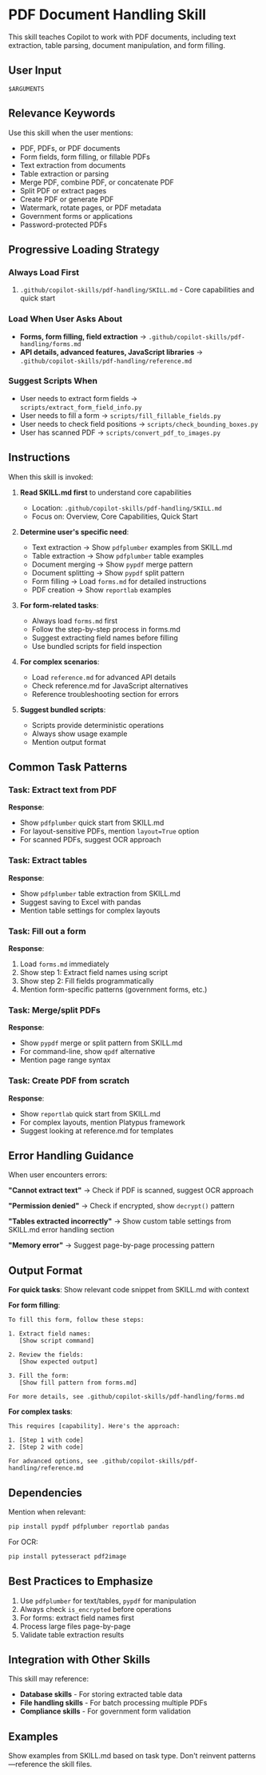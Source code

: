 # PDF Document Handling Skill

This skill teaches Copilot to work with PDF documents, including text extraction, table parsing, document manipulation, and form filling.

## User Input

```text
$ARGUMENTS
```

## Relevance Keywords

Use this skill when the user mentions:
- PDF, PDFs, or PDF documents
- Form fields, form filling, or fillable PDFs
- Text extraction from documents
- Table extraction or parsing
- Merge PDF, combine PDF, or concatenate PDF
- Split PDF or extract pages
- Create PDF or generate PDF
- Watermark, rotate pages, or PDF metadata
- Government forms or applications
- Password-protected PDFs

## Progressive Loading Strategy

### Always Load First
1. `.github/copilot-skills/pdf-handling/SKILL.md` - Core capabilities and quick start

### Load When User Asks About
- **Forms, form filling, field extraction** → `.github/copilot-skills/pdf-handling/forms.md`
- **API details, advanced features, JavaScript libraries** → `.github/copilot-skills/pdf-handling/reference.md`

### Suggest Scripts When
- User needs to extract form fields → `scripts/extract_form_field_info.py`
- User needs to fill a form → `scripts/fill_fillable_fields.py`
- User needs to check field positions → `scripts/check_bounding_boxes.py`
- User has scanned PDF → `scripts/convert_pdf_to_images.py`

## Instructions

When this skill is invoked:

1. **Read SKILL.md first** to understand core capabilities
   - Location: `.github/copilot-skills/pdf-handling/SKILL.md`
   - Focus on: Overview, Core Capabilities, Quick Start

2. **Determine user's specific need**:
   - Text extraction → Show `pdfplumber` examples from SKILL.md
   - Table extraction → Show `pdfplumber` table examples
   - Document merging → Show `pypdf` merge pattern
   - Document splitting → Show `pypdf` split pattern
   - Form filling → Load `forms.md` for detailed instructions
   - PDF creation → Show `reportlab` examples

3. **For form-related tasks**:
   - Always load `forms.md` first
   - Follow the step-by-step process in forms.md
   - Suggest extracting field names before filling
   - Use bundled scripts for field inspection

4. **For complex scenarios**:
   - Load `reference.md` for advanced API details
   - Check reference.md for JavaScript alternatives
   - Reference troubleshooting section for errors

5. **Suggest bundled scripts**:
   - Scripts provide deterministic operations
   - Always show usage example
   - Mention output format

## Common Task Patterns

### Task: Extract text from PDF
**Response**:
- Show `pdfplumber` quick start from SKILL.md
- For layout-sensitive PDFs, mention `layout=True` option
- For scanned PDFs, suggest OCR approach

### Task: Extract tables
**Response**:
- Show `pdfplumber` table extraction from SKILL.md
- Suggest saving to Excel with pandas
- Mention table settings for complex layouts

### Task: Fill out a form
**Response**:
1. Load `forms.md` immediately
2. Show step 1: Extract field names using script
3. Show step 2: Fill fields programmatically
4. Mention form-specific patterns (government forms, etc.)

### Task: Merge/split PDFs
**Response**:
- Show `pypdf` merge or split pattern from SKILL.md
- For command-line, show `qpdf` alternative
- Mention page range syntax

### Task: Create PDF from scratch
**Response**:
- Show `reportlab` quick start from SKILL.md
- For complex layouts, mention Platypus framework
- Suggest looking at reference.md for templates

## Error Handling Guidance

When user encounters errors:

**"Cannot extract text"**
→ Check if PDF is scanned, suggest OCR approach

**"Permission denied"**
→ Check if encrypted, show `decrypt()` pattern

**"Tables extracted incorrectly"**
→ Show custom table settings from SKILL.md error handling section

**"Memory error"**
→ Suggest page-by-page processing pattern

## Output Format

**For quick tasks**:
Show relevant code snippet from SKILL.md with context

**For form filling**:
```
To fill this form, follow these steps:

1. Extract field names:
   [Show script command]

2. Review the fields:
   [Show expected output]

3. Fill the form:
   [Show fill pattern from forms.md]

For more details, see .github/copilot-skills/pdf-handling/forms.md
```

**For complex tasks**:
```
This requires [capability]. Here's the approach:

1. [Step 1 with code]
2. [Step 2 with code]

For advanced options, see .github/copilot-skills/pdf-handling/reference.md
```

## Dependencies

Mention when relevant:
```bash
pip install pypdf pdfplumber reportlab pandas
```

For OCR:
```bash
pip install pytesseract pdf2image
```

## Best Practices to Emphasize

1. Use `pdfplumber` for text/tables, `pypdf` for manipulation
2. Always check `is_encrypted` before operations
3. For forms: extract field names first
4. Process large files page-by-page
5. Validate table extraction results

## Integration with Other Skills

This skill may reference:
- **Database skills** - For storing extracted table data
- **File handling skills** - For batch processing multiple PDFs
- **Compliance skills** - For government form validation

## Examples

Show examples from SKILL.md based on task type. Don't reinvent patterns—reference the skill files.
